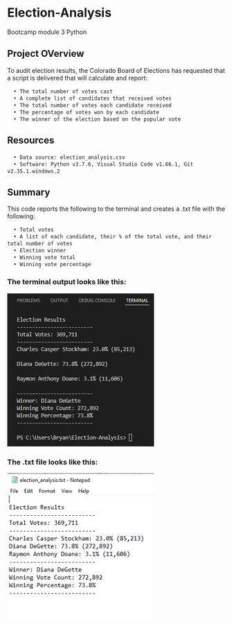 # Election-Analysis
Bootcamp module 3 Python

## Project OVerview
To audit election results, the Colorado Board of Elections has requested that a script is delivered that will calculate and report:
```
  • The total number of votes cast
  • A complete list of candidates that received votes
  • The total number of votes each candidate received
  • The percentage of votes won by each candidate
  • The winner of the election based on the popular vote
```

  ## Resources
```
  • Data source: election_analysis.csv
  • Software: Python v3.7.6, Visual Studio Code v1.66.1, Git v2.35.1.windows.2
```

## Summary
This code reports the following to the terminal and creates a .txt file with the following:
```
  • Total votes
  • A list of each candidate, their % of the total vote, and their total number of votes
  • Election winner
  • Winning vote total 
  • Winning vote percentage
```  
  ### The terminal output looks like this:
  ![image](https://github.com/Bryan-Corn/Election-Analysis/blob/main/Resources/election_analysis_output_terminal.png)
  
  ### The .txt file looks like this:
  ![image](https://github.com/Bryan-Corn/Election-Analysis/blob/main/Resources/election_analysis_output_txt.png)
  
  
